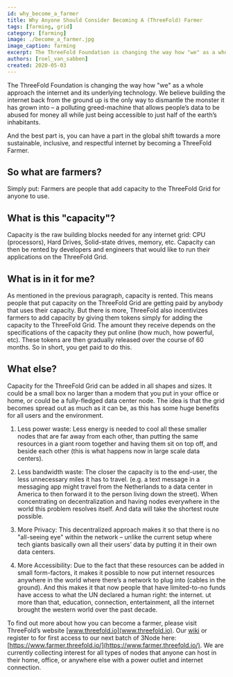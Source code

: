 ```yaml
---
id: why_become_a_farmer
title: Why Anyone Should Consider Becoming A (ThreeFold) Farmer
tags: [farming, grid]
category: [farming]
image: ./become_a_farmer.jpg
image_caption: farming
excerpt: The ThreeFold Foundation is changing the way how "we" as a whole approach the internet and its underlying technology..
authors: [roel_van_sabben]
created: 2020-05-03
---
```


The ThreeFold Foundation is changing the way how "we" as a whole approach the internet and its underlying technology. We believe building the internet back from the ground up is the only way to dismantle the monster it has grown into – a polluting greed-machine that allows people’s data to be abused for money all while just being accessible to just half of the earth’s inhabitants.

And the best part is, you can have a part in the global shift towards a more sustainable, inclusive, and respectful internet by becoming a ThreeFold Farmer.

## So what are farmers?

Simply put: Farmers are people that add capacity to the ThreeFold Grid for anyone to use.

## What is this "capacity"?

Capacity is the raw building blocks needed for any internet grid: CPU (processors), Hard Drives, Solid-state drives, memory, etc. Capacity can then be rented by developers and engineers that would like to run their applications on the ThreeFold Grid.

## What is in it for me?

As mentioned in the previous paragraph, capacity is rented. This means people that put capacity on the ThreeFold Grid are getting paid by anybody that uses their capacity. But there is more, ThreeFold also incentivizes farmers to add capacity by giving them tokens simply for adding the capacity to the ThreeFold Grid. The amount they receive depends on the specifications of the capacity they put online (how much, how powerful, etc). These tokens are then gradually released over the course of 60 months. So in short, you get paid to do this.

## What else?

Capacity for the ThreeFold Grid can be added in all shapes and sizes. It could be a small box no larger than a modem that you put in your office or home, or could be a fully-fledged data center node. The idea is that the grid becomes spread out as much as it can be, as this has some huge benefits for all users and the environment.

1. Less power waste: Less energy is needed to cool all these smaller nodes that are far away from each other, than putting the same resources in a giant room together and having them sit on top off, and beside each other (this is what happens now in large scale data centers).

2. Less bandwidth waste: The closer the capacity is to the end-user, the less unnecessary miles it has to travel. (e.g. a text message in a messaging app might travel from the Netherlands to a data center in America to then forward it to the person living down the street). When concentrating on decentralization and having nodes everywhere in the world this problem resolves itself. And data will take the shortest route possible.

3. More Privacy: This decentralized approach makes it so that there is no "all-seeing eye" within the network – unlike the current setup where tech giants basically own all their users’ data by putting it in their own data centers.

4. More Accessibility: Due to the fact that these resources can be added in small form-factors, it makes it possible to now put internet resources anywhere in the world where there’s a network to plug into (cables in the ground). And this makes it that now people that have limited-to-no funds have access to what the UN declared a human right: the internet. ut more than that, education, connection, entertainment, all the internet brought the western world over the past decade.

To find out more about how you can become a farmer, please visit ThreeFold’s website [www.threefold.io](www.threefold.io). Our [wiki](https://wiki.threefold.io) or register to for first access to our next batch of 3Node here: [https://www.farmer.threefold.io/](https://www.farmer.threefold.io/). We are currently collecting interest for all types of nodes that anyone can host in their home, office, or anywhere else with a power outlet and internet connection. 